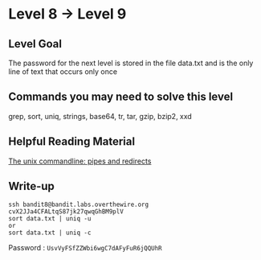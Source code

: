 # Level 8 → Level 9

## Level Goal

The password for the next level is stored in the file data.txt and is the only line of text that occurs only once

## Commands you may need to solve this level

grep, sort, uniq, strings, base64, tr, tar, gzip, bzip2, xxd

## Helpful Reading Material

[The unix commandline: pipes and redirects](http://www.westwind.com/reference/os-x/commandline/pipes.html)

## Write-up

```
ssh bandit8@bandit.labs.overthewire.org
cvX2JJa4CFALtqS87jk27qwqGhBM9plV
sort data.txt | uniq -u
or
sort data.txt | uniq -c
```
Password : `UsvVyFSfZZWbi6wgC7dAFyFuR6jQQUhR`